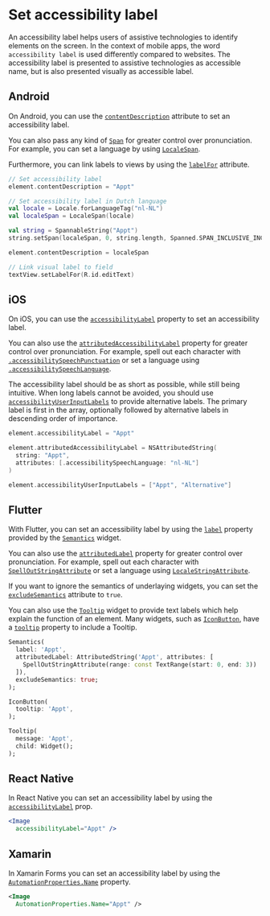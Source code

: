 # Set accessibility label

An accessibility label helps users of assistive technologies to identify elements on the screen. In the context of mobile apps, the word `accessibility label` is used differently compared to websites. The accessibility label is presented to assistive technologies as accessible name, but is also presented visually as accessible label.

## Android

On Android, you can use the [`contentDescription`](https://developer.android.com/reference/android/view/View.html#attr_android:contentDescription) attribute to set an accessibility label.

You can also pass any kind of [`Span`](https://developer.android.com/guide/topics/text/spans) for greater control over pronunciation. For example, you can set a language by using [`LocaleSpan`](https://developer.android.com/reference/android/text/style/LocaleSpan).

Furthermore, you can link labels to views by using the [`labelFor`](https://developer.android.com/reference/android/view/View#setLabelFor(int)) attribute.

```kotlin
// Set accessibility label
element.contentDescription = "Appt"

// Set accessibility label in Dutch language
val locale = Locale.forLanguageTag("nl-NL")
val localeSpan = LocaleSpan(locale)

val string = SpannableString("Appt")
string.setSpan(localeSpan, 0, string.length, Spanned.SPAN_INCLUSIVE_INCLUSIVE)

element.contentDescription = localeSpan

// Link visual label to field
textView.setLabelFor(R.id.editText)
```

## iOS

On iOS, you can use the [`accessibilityLabel`](https://developer.apple.com/documentation/objectivec/nsobject/1615181-accessibilitylabel) property to set an accessibility label.

You can also use the [`attributedAccessibilityLabel`](https://developer.apple.com/documentation/objectivec/nsobject/2865944-accessibilityattributedlabel) property for greater control over pronunciation. For example, spell out each character with [`.accessibilitySpeechPunctuation`](https://developer.apple.com/documentation/foundation/nsattributedstring/key/1620201-accessibilityspeechpunctuation) or set a language using [`.accessibilitySpeechLanguage`](https://developer.apple.com/documentation/foundation/nsattributedstring/key/1620188-accessibilityspeechlanguage).

The accessibility label should be as short as possible, while still being intuitive. When long labels cannot be avoided, you should use [`accessibilityUserInputLabels`](https://developer.apple.com/documentation/objectivec/nsobject/3197989-accessibilityuserinputlabels) to provide alternative labels. The primary label is first in the array, optionally followed by alternative labels in descending order of importance.

```swift
element.accessibilityLabel = "Appt"

element.attributedAccessibilityLabel = NSAttributedString(
  string: "Appt", 
  attributes: [.accessibilitySpeechLanguage: "nl-NL"]
)

element.accessibilityUserInputLabels = ["Appt", "Alternative"]
```

## Flutter

With Flutter, you can set an accessibility label by using the [`label`](https://api.flutter.dev/flutter/semantics/SemanticsProperties/label.html) property provided by the [`Semantics`](https://api.flutter.dev/flutter/widgets/Semantics-class.html) widget.

You can also use the [`attributedLabel`](https://api.flutter.dev/flutter/semantics/SemanticsProperties/attributedLabel.html) property for greater control over pronunciation. For example, spell out each character with [`SpellOutStringAttribute`](https://api.flutter.dev/flutter/dart-ui/SpellOutStringAttribute-class.html) or set a language using [`LocaleStringAttribute`](https://api.flutter.dev/flutter/dart-ui/LocaleStringAttribute-class.html).

If you want to ignore the semantics of underlaying widgets, you can set the [`excludeSemantics`](https://api.flutter.dev/flutter/widgets/Semantics/excludeSemantics.html) attribute to `true`.

You can also use the [`Tooltip`](https://api.flutter.dev/flutter/material/Tooltip-class.html) widget to provide text labels which help explain the function of an element. Many widgets, such as [`IconButton`](https://api.flutter.dev/flutter/material/IconButton-class.html), have a [`tooltip`](https://api.flutter.dev/flutter/material/IconButton/tooltip.html) property to include a Tooltip.

```dart
Semantics(
  label: 'Appt',
  attributedLabel: AttributedString('Appt', attributes: [
    SpellOutStringAttribute(range: const TextRange(start: 0, end: 3))
  ]),
  excludeSemantics: true;
);

IconButton(
  tooltip: 'Appt',
);

Tooltip(
  message: 'Appt',
  child: Widget();
);
```

## React Native

In React Native you can set an accessibility label by using the [`accessibilityLabel`](https://reactnative.dev/docs/accessibility#accessibilitylabel) prop.

```jsx
<Image
  accessibilityLabel="Appt" />
```

## Xamarin

In Xamarin Forms you can set an accessibility label by using the [`AutomationProperties.Name`](https://docs.microsoft.com/en-us/xamarin/xamarin-forms/app-fundamentals/accessibility/automation-properties#automationpropertiesname) property.

```xml
<Image 
  AutomationProperties.Name="Appt" />
```
